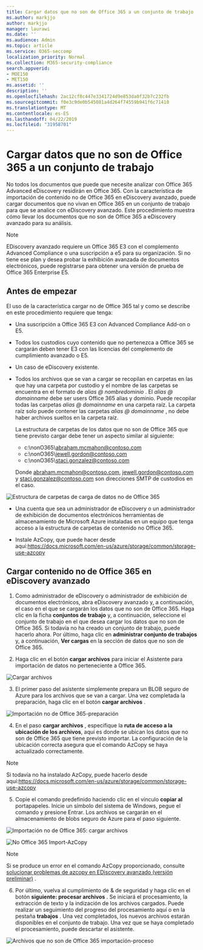 ```yaml
---
title: Cargar datos que no son de Office 365 a un conjunto de trabajo
ms.author: markjjo
author: markjjo
manager: laurawi
ms.date: ''
ms.audience: Admin
ms.topic: article
ms.service: O365-seccomp
localization_priority: Normal
ms.collection: M365-security-compliance
search.appverid:
- MOE150
- MET150
ms.assetid: ''
description: ''
ms.openlocfilehash: 2ac12cf8c447e3341724d9e853da0f32b7c232fb
ms.sourcegitcommit: f0e3c9de0b545081a4d264f74559b941f6c71410
ms.translationtype: MT
ms.contentlocale: es-ES
ms.lasthandoff: 04/22/2019
ms.locfileid: "31958701"
---
```

# <a name="load-non-office-365-data-into-a-working-set"></a>Cargar datos que no son de Office 365 a un conjunto de trabajo

No todos los documentos que puede que necesite analizar con Office 365 Advanced eDiscovery residirán en Office 365. Con la característica de importación de contenido no de Office 365 en eDiscovery avanzado, puede cargar documentos que no vivan en Office 365 en un conjunto de trabajo para que se analice con eDiscovery avanzado. Este procedimiento muestra cómo llevar los documentos que no son de Office 365 a eDiscovery avanzado para su análisis.

>[!Note]
>EDiscovery avanzado requiere un Office 365 E3 con el complemento Advanced Compliance o una suscripción a e5 para su organización. Si no tiene ese plan y desea probar la exhibición avanzada de documentos electrónicos, puede registrarse para obtener una versión de prueba de Office 365 Enterprise E5.

## <a name="before-you-begin"></a>Antes de empezar
El uso de la característica cargar no de Office 365 tal y como se describe en este procedimiento requiere que tenga:

- Una suscripción a Office 365 E3 con Advanced Compliance Add-on o E5.

- Todos los custodios cuyo contenido que no pertenezca a Office 365 se cargarán deben tener E3 con las licencias del complemento de cumplimiento avanzado o E5.

- Un caso de eDiscovery existente.

- Todos los archivos que se van a cargar se recopilan en carpetas en las que hay una carpeta por custodio y el nombre de las carpetas se encuentra en el formato de *alias @ nombredominio* . El *alias @ domainname* debe ser users Office 365 alias y dominio. Puede recopilar todas las carpetas *alias @ domainname* en una carpeta raíz. La carpeta raíz solo puede contener las carpetas *alias @ domainname* , no debe haber archivos sueltos en la carpeta raíz.

   La estructura de carpetas de los datos que no son de Office 365 que tiene previsto cargar debe tener un aspecto similar al siguiente:

   - c:\nonO365\abraham.mcmahon@contoso.com
   - c:\nonO365\jewell.gordon@contoso.com
   - c:\nonO365\staci.gonzalez@contoso.com

   Donde abraham.mcmahon@contoso.com, jewell.gordon@contoso.com y staci.gonzalez@contoso.com son direcciones SMTP de custodios en el caso.

![Estructura de carpetas de carga de datos no de Office 365](../media/3f2dde84-294e-48ea-b44b-7437bd25284c.png)

- Una cuenta que sea un administrador de eDiscovery o un administrador de exhibición de documentos electrónicos herramientas de almacenamiento de Microsoft Azure instaladas en un equipo que tenga acceso a la estructura de carpetas de contenido no Office 365.

- Instale AzCopy, que puede hacer desde aquí:https://docs.microsoft.com/en-us/azure/storage/common/storage-use-azcopy

## <a name="upload-non-office-365-content-into-advanced-ediscovery"></a>Cargar contenido no de Office 365 en eDiscovery avanzado

1. Como administrador de eDiscovery o administrador de exhibición de documentos electrónicos, abra eDiscovery avanzado y, a continuación, el caso en el que se cargarán los datos que no son de Office 365.  Haga clic en la ficha **conjuntos de trabajo** y, a continuación, seleccione el conjunto de trabajo en el que desea cargar los datos que no son de Office 365.  Si todavía no ha creado un conjunto de trabajo, puede hacerlo ahora.  Por último, haga clic en **administrar conjunto de trabajos** y, a continuación, **Ver cargas** en la sección de datos que no son de Office 365.

2. Haga clic en el botón **cargar archivos** para iniciar el Asistente para importación de datos no perteneciente a Office 365.

![Cargar archivos](../media/574f4059-4146-4058-9df3-ec97cf28d7c7.png)

3. El primer paso del asistente simplemente prepara un BLOB seguro de Azure para los archivos que se van a cargar.  Una vez completada la preparación, haga clic en el botón **cargar archivos** .

![Importación no de Office 365-preparación](../media/0670a347-a578-454a-9b3d-e70ef47aec57.png)
 
4. En el paso **cargar archivos** , especifique la **ruta de acceso a la ubicación de los archivos**, aquí es donde se ubican los datos que no son de Office 365 que tiene previsto importar.  La configuración de la ubicación correcta asegura que el comando AzCopy se haya actualizado correctamente.

> [!NOTE]
> Si todavía no ha instalado AzCopy, puede hacerlo desde aquí:https://docs.microsoft.com/en-us/azure/storage/common/storage-use-azcopy

5. Copie el comando predefinido haciendo clic en el vínculo **copiar al** portapapeles. Inicie un símbolo del sistema de Windows, pegue el comando y presione Entrar.  Los archivos se cargarán en el almacenamiento de blobs seguro de Azure para el paso siguiente.

![Importación no de Office 365: cargar archivos](../media/3ea53b5d-7f9b-4dfc-ba63-90a38c14d41a.png)

![No Office 365 Import-AzCopy](../media/504e2dbe-f36f-4f36-9b08-04aea85d8250.png)

> [!NOTE]
> Si se produce un error en el comando AzCopy proporcionado, consulte [solucionar problemas de azcopy en EDiscovery avanzado (versión preliminar)](troubleshooting-azcopy.md) .

6. Por último, vuelva al cumplimiento de & de seguridad y haga clic en el botón **siguiente: procesar archivos** .  Se iniciará el procesamiento, la extracción de texto y la indización de los archivos cargados.  Puede realizar un seguimiento del progreso del procesamiento aquí o en la pestaña **trabajos** .  Una vez completados, los nuevos archivos estarán disponibles en el conjunto de trabajo.  Una vez que se haya completado el procesamiento, puede descartar el asistente.

![Archivos que no son de Office 365 importación-proceso](../media/218b1545-416a-4a9f-9b25-3b70e8508f67.png)


